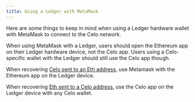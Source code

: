 ```yaml
---
title: Using a Ledger with MetaMask
---
```


Here are some things to keep in mind when using a Ledger hardware wallet with MetaMask to connect to the Celo network.

When using MetaMask with a Ledger, users should open the Ethereum app on their Ledger hardware device, not the Celo app. Users using a Celo-specific wallet with the Ledger should still use the Celo app though.

When recovering [Celo sent to an Eth address](celo-holder-guide/eth-recovery.md), use Metamask with the Ethereum app on the Ledger device.

When recovering [Eth sent to a Celo address](celo-holder-guide/celo-recovery.md), use the Celo app on the Ledger device with any Celo wallet.
